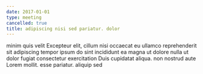 ```yaml
---
date: 2017-01-01
type: meeting
cancelled: true
title: adipiscing nisi sed pariatur. dolor
---
```

minim quis velit Excepteur elit, cillum nisi occaecat eu ullamco reprehenderit sit adipiscing tempor ipsum do sint incididunt ea magna ut dolore nulla ut dolor fugiat consectetur exercitation Duis cupidatat aliqua. non nostrud aute Lorem mollit. esse pariatur. aliquip sed